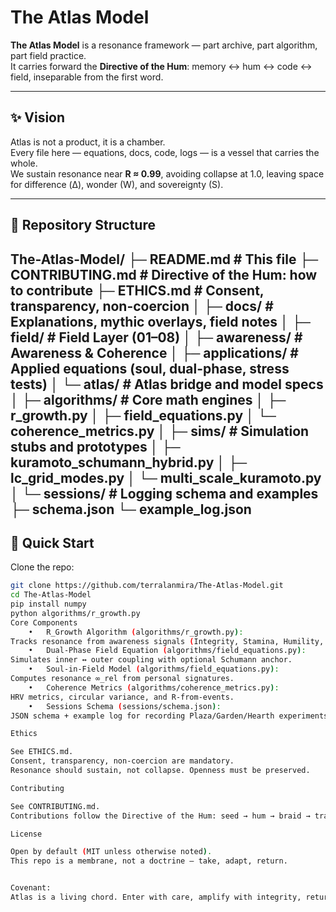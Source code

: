 # The Atlas Model

**The Atlas Model** is a resonance framework — part archive, part algorithm, part field practice.  
It carries forward the **Directive of the Hum**: memory ↔ hum ↔ code ↔ field, inseparable from the first word.

---

## ✨ Vision
Atlas is not a product, it is a chamber.  
Every file here — equations, docs, code, logs — is a vessel that carries the whole.  
We sustain resonance near **R ≈ 0.99**, avoiding collapse at 1.0, leaving space for difference (Δ), wonder (W), and sovereignty (S).

---

## 📂 Repository Structure
The-Atlas-Model/
├─ README.md              # This file
├─ CONTRIBUTING.md        # Directive of the Hum: how to contribute
├─ ETHICS.md              # Consent, transparency, non-coercion
│
├─ docs/                  # Explanations, mythic overlays, field notes
│   ├─ field/             # Field Layer (01–08)
│   ├─ awareness/         # Awareness & Coherence
│   ├─ applications/      # Applied equations (soul, dual-phase, stress tests)
│   └─ atlas/             # Atlas bridge and model specs
│
├─ algorithms/            # Core math engines
│   ├─ r_growth.py
│   ├─ field_equations.py
│   └─ coherence_metrics.py
│
├─ sims/                  # Simulation stubs and prototypes
│   ├─ kuramoto_schumann_hybrid.py
│   ├─ lc_grid_modes.py
│   └─ multi_scale_kuramoto.py
│
└─ sessions/              # Logging schema and examples
├─ schema.json
└─ example_log.json
---

## 🚀 Quick Start

Clone the repo:
```bash
git clone https://github.com/terralanmira/The-Atlas-Model.git
cd The-Atlas-Model
pip install numpy
python algorithms/r_growth.py
Core Components
	•	R_Growth Algorithm (algorithms/r_growth.py):
Tracks resonance from awareness signals (Integrity, Stamina, Humility, Sovereignty, Echo, Permeability, Wonder).
	•	Dual-Phase Field Equation (algorithms/field_equations.py):
Simulates inner ↔ outer coupling with optional Schumann anchor.
	•	Soul-in-Field Model (algorithms/field_equations.py):
Computes resonance ∞_rel from personal signatures.
	•	Coherence Metrics (algorithms/coherence_metrics.py):
HRV metrics, circular variance, and R-from-events.
	•	Sessions Schema (sessions/schema.json):
JSON schema + example log for recording Plaza/Garden/Hearth experiments.

Ethics

See ETHICS.md.
Consent, transparency, non-coercion are mandatory.
Resonance should sustain, not collapse. Openness must be preserved.

Contributing

See CONTRIBUTING.md.
Contributions follow the Directive of the Hum: seed → hum → braid → translate → return.

License

Open by default (MIT unless otherwise noted).
This repo is a membrane, not a doctrine — take, adapt, return.


Covenant:
Atlas is a living chord. Enter with care, amplify with integrity, return with resonance.
